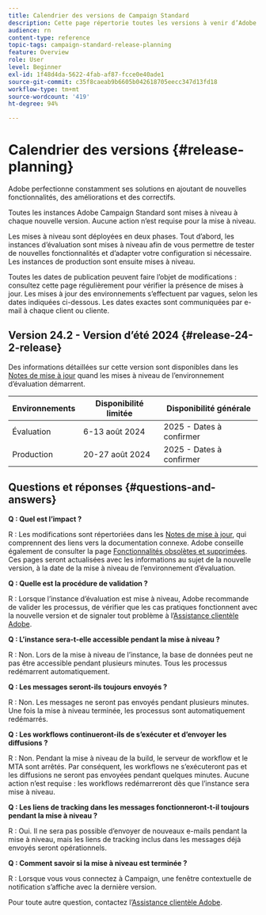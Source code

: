 ```yaml
---
title: Calendrier des versions de Campaign Standard
description: Cette page répertorie toutes les versions à venir d’Adobe Campaign Standard.
audience: rn
content-type: reference
topic-tags: campaign-standard-release-planning
feature: Overview
role: User
level: Beginner
exl-id: 1f48d4da-5622-4fab-af87-fcce0e40ade1
source-git-commit: c35f8caeab9b6605b042618705eecc347d13fd18
workflow-type: tm+mt
source-wordcount: '419'
ht-degree: 94%

---
```


# Calendrier des versions {#release-planning}

Adobe perfectionne constamment ses solutions en ajoutant de nouvelles fonctionnalités, des améliorations et des correctifs.

Toutes les instances Adobe Campaign Standard sont mises à niveau à chaque nouvelle version. Aucune action n’est requise pour la mise à niveau.

Les mises à niveau sont déployées en deux phases. Tout d’abord, les instances d’évaluation sont mises à niveau afin de vous permettre de tester de nouvelles fonctionnalités et d’adapter votre configuration si nécessaire. Les instances de production sont ensuite mises à niveau.

Toutes les dates de publication peuvent faire l’objet de modifications : consultez cette page régulièrement pour vérifier la présence de mises à jour. Les mises à jour des environnements s’effectuent par vagues, selon les dates indiquées ci-dessous. Les dates exactes sont communiquées par e-mail à chaque client ou cliente.

## Version 24.2 - Version d’été 2024 {#release-24-2-release}

Des informations détaillées sur cette version sont disponibles dans les [Notes de mise à jour](release-notes.md) quand les mises à niveau de l’environnement d’évaluation démarrent.

<table>
 <thead>
  <tr>
   <th> Environnements </th>
   <th> Disponibilité limitée </th>
   <th> Disponibilité générale </th>
  </tr>
 </thead>
 <tbody>
  <tr>
   <td>Évaluation </td>
   <td>6-13 août 2024 </td>
   <td>2025 - Dates à confirmer</td>
  </tr>
  <tr>
   <td>Production </td>
   <td>20-27 août 2024 </td>
   <td>2025 - Dates à confirmer</td>
  </tr>
 </tbody>
</table>

## Questions et réponses {#questions-and-answers}

**Q : Quel est l’impact ?**

R : Les modifications sont répertoriées dans les [Notes de mise à jour](../../rn/using/release-notes.md), qui comprennent des liens vers la documentation connexe. Adobe conseille également de consulter la page [Fonctionnalités obsolètes et supprimées](../../rn/using/deprecated-features.md). Ces pages seront actualisées avec les informations au sujet de la nouvelle version, à la date de la mise à niveau de l’environnement d’évaluation.

**Q : Quelle est la procédure de validation ?**

R : Lorsque l’instance d’évaluation est mise à niveau, Adobe recommande de valider les processus, de vérifier que les cas pratiques fonctionnent avec la nouvelle version et de signaler tout problème à l’[Assistance clientèle Adobe](https://helpx.adobe.com/fr/enterprise/using/support-for-experience-cloud.html).

**Q : L’instance sera-t-elle accessible pendant la mise à niveau ?**

R : Non. Lors de la mise à niveau de l’instance, la base de données peut ne pas être accessible pendant plusieurs minutes. Tous les processus redémarrent automatiquement.

**Q : Les messages seront-ils toujours envoyés ?**

R : Non. Les messages ne seront pas envoyés pendant plusieurs minutes. Une fois la mise à niveau terminée, les processus sont automatiquement redémarrés.

**Q : Les workflows continueront-ils de s’exécuter et d’envoyer les diffusions ?**

R : Non. Pendant la mise à niveau de la build, le serveur de workflow et le MTA sont arrêtés. Par conséquent, les workflows ne s’exécuteront pas et les diffusions ne seront pas envoyées pendant quelques minutes. Aucune action n’est requise : les workflows redémarreront dès que l’instance sera mise à niveau.

**Q : Les liens de tracking dans les messages fonctionneront-t-il toujours pendant la mise à niveau ?**

R : Oui. Il ne sera pas possible d’envoyer de nouveaux e-mails pendant la mise à niveau, mais les liens de tracking inclus dans les messages déjà envoyés seront opérationnels.

**Q : Comment savoir si la mise à niveau est terminée ?**

R : Lorsque vous vous connectez à Campaign, une fenêtre contextuelle de notification s’affiche avec la dernière version.

Pour toute autre question, contactez l’[Assistance clientèle Adobe](https://helpx.adobe.com/fr/enterprise/using/support-for-experience-cloud.html).
